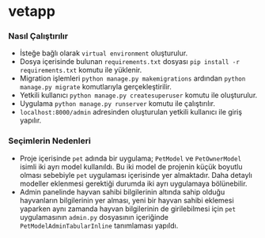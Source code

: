 # vetapp
### Nasıl Çalıştırılır
* İsteğe bağlı olarak `virtual environment` oluşturulur.
* Dosya içerisinde bulunan `requirements.txt` dosyası `pip install -r requirements.txt` komutu ile yüklenir.
* Migration işlemleri `python manage.py makemigrations` ardından `python manage.py migrate` komutlarıyla gerçekleştirilir.
* Yetkili kullanıcı `python manage.py createsuperuser` komutu ile oluşturulur.
* Uygulama `python manage.py runserver` komutu ile çalıştırılır.
* `localhost:8000/admin` adresinden oluşturulan yetkili kullanıcı ile giriş yapılır.
### Seçimlerin Nedenleri
* Proje içerisinde `pet` adında bir uygulama; `PetModel` ve `PetOwnerModel` isimli iki ayrı model kullanıldı. 
Bu iki model de projenin küçük boyutlu olması sebebiyle `pet` uygulaması içerisinde yer almaktadır. 
Daha detaylı modeller eklenmesi gerektiği durumda iki ayrı uygulamaya bölünebilir.
* Admin panelinde hayvan sahibi bilgilerinin altında sahip olduğu hayvanların bilgilerinin yer alması,
yeni bir hayvan sahibi eklemesi yaparken aynı zamanda hayvan bilgilerinin de girilebilmesi için `pet` uygulamasının `admin.py` dosyasının içeriğinde
`PetModelAdminTabularInline` tanımlaması yapıldı.
